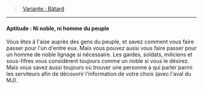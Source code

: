 ﻿---
!SkillItem
Id: background_sangbleu_hd.md#aptitude--ni-noble-ni-homme-du-peuple
ParentLink: background_sangbleu_hd.md#variante--bâtard
Name: 'Aptitude : Ni noble, ni homme du peuple'
ParentName: 'Variante : Bâtard'
NameLevel: 4
Attributes: {}
---
> [Variante : Bâtard](hd_background_sangbleu_variante_batard.md)

---

#### Aptitude : Ni noble, ni homme du peuple

Vous êtes à l'aise auprès des gens du peuple, et savez comment vous faire passer pour l'un d'entre eux. Mais vous pouvez aussi vous faire passer pour un homme de noble lignage si nécessaire. Les gardes, soldats, miliciens et sous-fifres vous considèrent toujours comme un noble si vous le désirez. Mais vous savez aussi toujours où trouver une personne à qui parler parmi les serviteurs afin de découvrir l'information de votre choix (avec l'aval du MJ).


